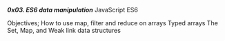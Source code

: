 ***0x03. ES6 data manipulation***
JavaScript ES6

Objectives;
How to use map, filter and reduce on arrays
Typed arrays
The Set, Map, and Weak link data structures
